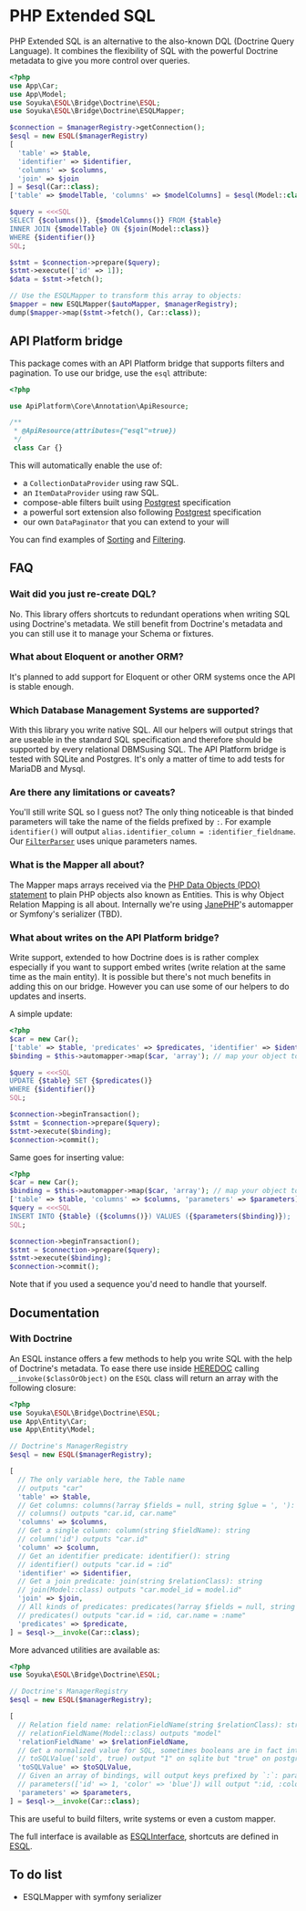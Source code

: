 # PHP Extended SQL

PHP Extended SQL is an alternative to the also-known DQL (Doctrine Query Language). It combines the flexibility of SQL with the powerful Doctrine metadata to give you more control over queries.

```php
<?php
use App\Car;
use App\Model;
use Soyuka\ESQL\Bridge\Doctrine\ESQL;
use Soyuka\ESQL\Bridge\Doctrine\ESQLMapper;

$connection = $managerRegistry->getConnection();
$esql = new ESQL($managerRegistry)
[
  'table' => $table,
  'identifier' => $identifier,
  'columns' => $columns,
  'join' => $join
] = $esql(Car::class);
['table' => $modelTable, 'columns' => $modelColumns] = $esql(Model::class);

$query = <<<SQL
SELECT {$columns()}, {$modelColumns()} FROM {$table} 
INNER JOIN {$modelTable} ON {$join(Model::class)}
WHERE {$identifier()}
SQL;

$stmt = $connection->prepare($query);
$stmt->execute(['id' => 1]);
$data = $stmt->fetch();

// Use the ESQLMapper to transform this array to objects:
$mapper = new ESQLMapper($autoMapper, $managerRegistry);
dump($mapper->map($stmt->fetch(), Car::class));
```

## API Platform bridge

This package comes with an API Platform bridge that supports filters and pagination. To use our bridge, use the `esql` attribute:


```php
<?php

use ApiPlatform\Core\Annotation\ApiResource;

/**
 * @ApiResource(attributes={"esql"=true})
 */
 class Car {}
```

This will automatically enable the use of:
  - a `CollectionDataProvider` using raw SQL. 
  - an `ItemDataProvider` using raw SQL. 
  - compose-able filters built using [Postgrest](https://postgrest.org/en/v7.0.0/api.html#horizontal-filtering-rows) specification
  - a powerful sort extension also following [Postgrest](https://postgrest.org/en/v7.0.0/api.html#ordering) specification
  - our own `DataPaginator` that you can extend to your will

You can find examples of [Sorting](./tests/Api/SortExtensionTest.php) and [Filtering](./tests/Api/FilterExtensionTest.php).

## FAQ

### Wait did you just re-create DQL?

No. This library offers shortcuts to redundant operations when writing SQL using Doctrine's metadata. We still benefit from Doctrine's metadata and you can still use it to manage your Schema or fixtures. 

### What about Eloquent or another ORM?

It's planned to add support for Eloquent or other ORM systems once the API is stable enough.

### Which Database Management Systems are supported?

With this library you write native SQL. All our helpers will output strings that are useable in the standard SQL specification and therefore should be supported by every relational DBMSusing SQL. The API Platform bridge is tested with SQLite and Postgres. It's only a matter of time to add tests for MariaDB and Mysql.

### Are there any limitations or caveats?

You'll still write SQL so I guess not? The only thing noticeable is that binded parameters will take the name of the fields prefixed by `:`. For example `identifier()` will output `alias.identifier_column = :identifier_fieldname`. Our [`FilterParser`](./src/Filter/FilterParser.php) uses unique parameters names. 

### What is the Mapper all about?

The Mapper maps arrays received via the [PHP Data Objects (PDO) statement](https://www.php.net/manual/en/book.pdo.php) to plain PHP objects also known as Entities. This is why Object Relation Mapping is all about. Internally we're using [JanePHP](https://github.com/janephp/janephp/)'s automapper or Symfony's serializer (TBD). 

### What about writes on the API Platform bridge?

Write support, extended to how Doctrine does is is rather complex especially if you want to support embed writes (write relation at the same time as the main entity). It is possible but there's not much benefits in adding this on our bridge. However you can use some of our helpers to do updates and inserts.

A simple update:

```php
<?php
$car = new Car();
['table' => $table, 'predicates' => $predicates, 'identifier' => $identifier] = $esql($car);
$binding = $this->automapper->map($car, 'array'); // map your object to an array somehow

$query = <<<SQL
UPDATE {$table} SET {$predicates()}
WHERE {$identifier()}
SQL;

$connection->beginTransaction();
$stmt = $connection->prepare($query);
$stmt->execute($binding);
$connection->commit();
```

Same goes for inserting value:

```php
<?php
$car = new Car();
$binding = $this->automapper->map($car, 'array'); // map your object to an array somehow
['table' => $table, 'columns' => $columns, 'parameters' => $parameters] = $esql($car);
$query = <<<SQL
INSERT INTO {$table} ({$columns()}) VALUES ({$parameters($binding)});
SQL;

$connection->beginTransaction();
$stmt = $connection->prepare($query);
$stmt->execute($binding);
$connection->commit();
```

Note that if you used a sequence you'd need to handle that yourself.

## Documentation

### With Doctrine

An ESQL instance offers a few methods to help you write SQL with the help of Doctrine's metadata. To ease there use inside [HEREDOC](https://www.php.net/manual/en/language.types.string.php#language.types.string.syntax.heredoc) calling `__invoke($classOrObject)` on the `ESQL` class will return an array with the following closure:

```php
<?php
use Soyuka\ESQL\Bridge\Doctrine\ESQL;
use App\Entity\Car;
use App\Entity\Model;

// Doctrine's ManagerRegistry
$esql = new ESQL($managerRegistry);

[
  // The only variable here, the Table name
  // outputs "car"
  'table' => $table,
  // Get columns: columns(?array $fields = null, string $glue = ', '): string
  // columns() outputs "car.id, car.name"
  'columns' => $columns,
  // Get a single column: column(string $fieldName): string
  // column('id') outputs "car.id"
  'column' => $column,
  // Get an identifier predicate: identifier(): string
  // identifier() outputs "car.id = :id"
  'identifier' => $identifier,
  // Get a join predicate: join(string $relationClass): string
  // join(Model::class) outputs "car.model_id = model.id"
  'join' => $join,
  // All kinds of predicates: predicates(?array $fields = null, string $glue = ', '): string
  // predicates() outputs "car.id = :id, car.name = :name"
  'predicates' => $predicate,
] = $esql->__invoke(Car::class);
```

More advanced utilities are available as:

```php
<?php
use Soyuka\ESQL\Bridge\Doctrine\ESQL;

// Doctrine's ManagerRegistry
$esql = new ESQL($managerRegistry);

[
  // Relation field name: relationFieldName(string $relationClass): string
  // relationFieldName(Model::class) outputs "model"
  'relationFieldName' => $relationFieldName,
  // Get a normalized value for SQL, sometimes booleans are in fact integer: toSQLValue(string $fieldName, $value)
  // toSQLValue('sold', true) output "1" on sqlite but "true" on postgresql
  'toSQLValue' => $toSQLValue,
  // Given an array of bindings, will output keys prefixed by `:`: parameters(array $bindings): string
  // parameters(['id' => 1, 'color' => 'blue']) will output ":id, :color"
  'parameters' => $parameters,
] = $esql->__invoke(Car::class);
```

This are useful to build filters, write systems or even a custom mapper.

The full interface is available as [ESQLInterface](./src/ESQLInterface.php), shortcuts are defined in [ESQL](./src/ESQL.php).

## To do list
  - ESQLMapper with symfony serializer
